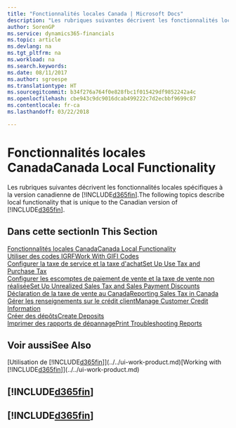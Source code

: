 ```yaml
---
title: "Fonctionnalités locales Canada | Microsoft Docs"
description: "Les rubriques suivantes décrivent les fonctionnalités locales dans la version canadienne de Finance and Operations, Business edition."
author: SorenGP
ms.service: dynamics365-financials
ms.topic: article
ms.devlang: na
ms.tgt_pltfrm: na
ms.workload: na
ms.search.keywords: 
ms.date: 08/11/2017
ms.author: sgroespe
ms.translationtype: HT
ms.sourcegitcommit: b34f276a764f0e828fbc1f015429df9852242a4c
ms.openlocfilehash: cbe943c9dc9016dcab499222c7d2ecbbf9699c87
ms.contentlocale: fr-ca
ms.lasthandoff: 03/22/2018

---
```

# <a name="canada-local-functionality"></a><span data-ttu-id="e4fec-103">Fonctionnalités locales Canada</span><span class="sxs-lookup"><span data-stu-id="e4fec-103">Canada Local Functionality</span></span>
<span data-ttu-id="e4fec-104">Les rubriques suivantes décrivent les fonctionnalités locales spécifiques à la version canadienne de [!INCLUDE[d365fin](../../includes/d365fin_md.md)].</span><span class="sxs-lookup"><span data-stu-id="e4fec-104">The following topics describe local functionality that is unique to the Canadian version of [!INCLUDE[d365fin](../../includes/d365fin_md.md)].</span></span>  

## <a name="in-this-section"></a><span data-ttu-id="e4fec-105">Dans cette section</span><span class="sxs-lookup"><span data-stu-id="e4fec-105">In This Section</span></span>
[<span data-ttu-id="e4fec-106">Fonctionnalités locales Canada</span><span class="sxs-lookup"><span data-stu-id="e4fec-106">Canada Local Functionality</span></span>](canada-local-functionality.md)  
[<span data-ttu-id="e4fec-107">Utiliser des codes IGRF</span><span class="sxs-lookup"><span data-stu-id="e4fec-107">Work With GIFI Codes</span></span>](work-gifi-codes.md)  
[<span data-ttu-id="e4fec-108">Configurer la taxe de service et la taxe d'achat</span><span class="sxs-lookup"><span data-stu-id="e4fec-108">Set Up Use Tax and Purchase Tax</span></span>](how-to-set-up-use-tax-and-purchase-tax.md)  
[<span data-ttu-id="e4fec-109">Configurer les escomptes de paiement de vente et la taxe de vente non réalisée</span><span class="sxs-lookup"><span data-stu-id="e4fec-109">Set Up Unrealized Sales Tax and Sales Payment Discounts</span></span>](how-to-set-up-unrealized-sales-tax-and-sales-payment-discounts.md)  
[<span data-ttu-id="e4fec-110">Déclaration de la taxe de vente au Canada</span><span class="sxs-lookup"><span data-stu-id="e4fec-110">Reporting Sales Tax in Canada</span></span>](ca-sales-tax.md)  
[<span data-ttu-id="e4fec-111">Gérer les renseignements sur le crédit client</span><span class="sxs-lookup"><span data-stu-id="e4fec-111">Manage Customer Credit Information</span></span>](how-to-manage-customer-credit-information.md)  
[<span data-ttu-id="e4fec-112">Créer des dépôts</span><span class="sxs-lookup"><span data-stu-id="e4fec-112">Create Deposits</span></span>](how-to-create-deposits.md)  
[<span data-ttu-id="e4fec-113">Imprimer des rapports de dépannage</span><span class="sxs-lookup"><span data-stu-id="e4fec-113">Print Troubleshooting Reports</span></span>](how-to-print-troubleshooting-reports.md)

## <a name="see-also"></a><span data-ttu-id="e4fec-114">Voir aussi</span><span class="sxs-lookup"><span data-stu-id="e4fec-114">See Also</span></span>
<span data-ttu-id="e4fec-115">[Utilisation de [!INCLUDE[d365fin](../../includes/d365fin_md.md)]](../../ui-work-product.md)</span><span class="sxs-lookup"><span data-stu-id="e4fec-115">[Working with [!INCLUDE[d365fin](../../includes/d365fin_md.md)]](../../ui-work-product.md)</span></span>   

## [!INCLUDE[d365fin](../../includes/free_trial_md.md)]  
## [!INCLUDE[d365fin](../../includes/training_link_md.md)]

